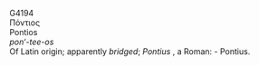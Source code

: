 <body>
  <p>G4194<br>  Πόντιος  <br> Pontios  <br><i>pon‘-tee-os </i><br>Of Latin origin; apparently <i>bridged</i>; <i>Pontius </i>, a Roman: - Pontius.<br></p>
 </body>